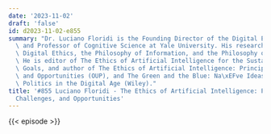 ```yaml
---
date: '2023-11-02'
draft: 'false'
id: d2023-11-02-e855
summary: "Dr. Luciano Floridi is the Founding Director of the Digital Ethics Center\
  \ and Professor of Cognitive Science at Yale University. His research concerns primarily\
  \ Digital Ethics, the Philosophy of Information, and the Philosophy of Technology.\
  \ He is editor of The Ethics of Artificial Intelligence for the Sustainable Development\
  \ Goals, and author of The Ethics of Artificial Intelligence: Principles, Challenges,\
  \ and Opportunities (OUP), and The Green and the Blue: Na\xEFve Ideas to Improve\
  \ Politics in the Digital Age (Wiley)."
title: '#855 Luciano Floridi - The Ethics of Artificial Intelligence: Principles,
  Challenges, and Opportunities'
---
```

{{< episode >}}
